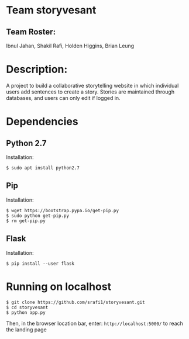 # Team storyvesant
## Team Roster:
Ibnul Jahan, Shakil Rafi, Holden Higgins, Brian Leung

# Description:
A project to build a collaborative storytelling website in which individual users add sentences to create a story. Stories are maintained through databases, and users can only edit if logged in.

# Dependencies
## Python 2.7
Installation: 
```
$ sudo apt install python2.7
```
## Pip
Installation:
```
$ wget https://bootstrap.pypa.io/get-pip.py
$ sudo python get-pip.py
$ rm get-pip.py
```
## Flask
Installation:
```
$ pip install --user flask
```

# Running on localhost
```
$ git clone https://github.com/srafi1/storyvesant.git
$ cd storyvesant
$ python app.py
```
Then, in the browser location bar, enter:
``` http://localhost:5000/ ```
to reach the landing page
